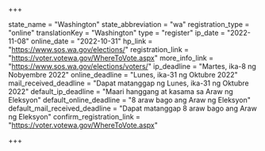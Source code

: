 +++

state_name = "Washington"
state_abbreviation = "wa"
registration_type = "online"
translationKey = "Washington"
type = "register"
ip_date = "2022-11-08"
online_date = "2022-10-31"
hp_link = "https://www.sos.wa.gov/elections/"
registration_link = "https://voter.votewa.gov/WhereToVote.aspx"
more_info_link = "https://www.sos.wa.gov/elections/voters/"
ip_deadline = "Martes, ika-8 ng Nobyembre 2022"
online_deadline = "Lunes, ika-31 ng Oktubre 2022"
mail_received_deadline = "Dapat matanggap ng Lunes, ika-31 ng Oktubre 2022"
default_ip_deadline = "Maari hanggang at kasama sa  Araw ng Eleksyon"
default_online_deadline = "8 araw bago ang Araw ng Eleksyon"
default_mail_received_deadline = "Dapat matanggap 8 araw bago ang Araw ng Eleksyon"
confirm_registration_link = "https://voter.votewa.gov/WhereToVote.aspx"

+++